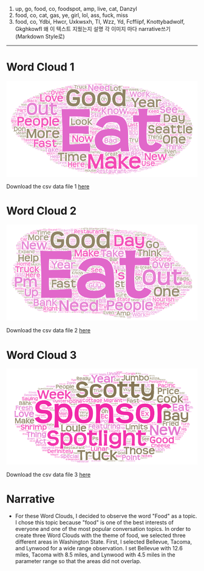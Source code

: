 1) up, go, food, co, foodspot, amp, live, cat, Danzyl
2) food, co, cat, gas, ye, girl, lol, ass, fuck, miss
3) food, co, Ydbi, Hwcr, Uxkwsxh, TI, Wzz, Yd, Fcffiipf, Knottybadwolf, Gkghkowfl
왜 이 텍스트 지웠는지 설명
각 이미지 마다 narrative쓰기 (Markdown Style로)
----------------------------------------------------------------


# Word Cloud 1

![](img\WordArt1.png)

Download the csv data file 1 [here](asset/Lab2CSV1.csv)

# Word Cloud 2

![Word Cloud 2](img\WordArt2.png)

Download the csv data file 2 [here](asset/Lab2CSV2.csv)

# Word Cloud 3

![Word Cloud 3](img\WordArt3.png)

Download the csv data file 3 [here](asset/Lab2CSV3.csv)

# Narrative

* For these Word Clouds, I decided to observe the word "Food" as a topic. I chose this topic because "food" is one of the best interests of everyone and one of the most popular conversation topics. In order to create three Word Clouds with the theme of food, we selected three different areas in Washington State. First, I selected Bellevue, Tacoma, and Lynwood for a wide range observation. I set Bellevue with 12.6 miles, Tacoma with 8.5 miles, and Lynwood with 4.5 miles in the parameter range so that the areas did not overlap.